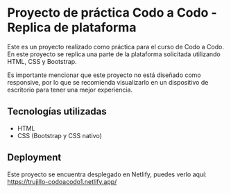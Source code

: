 # Proyecto de práctica Codo a Codo - Replica de plataforma

Este es un proyecto realizado como práctica para el curso de Codo a Codo. En este proyecto se replica una parte de la plataforma solicitada utilizando HTML, CSS y Bootstrap.

Es importante mencionar que este proyecto no está diseñado como responsive, por lo que se recomienda visualizarlo en un dispositivo de escritorio para tener una mejor experiencia.

## Tecnologías utilizadas
- HTML
- CSS (Bootstrap y CSS nativo)

## Deployment
Este proyecto se encuentra desplegado en Netlify, puedes verlo aquí: https://trujillo-codoacodo1.netlify.app/
